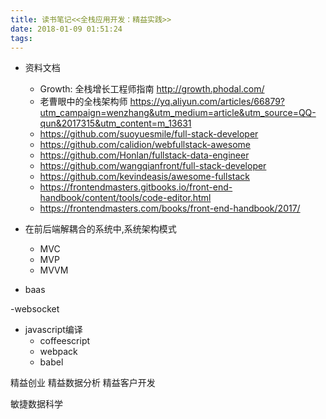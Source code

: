 ```yaml
---
title: 读书笔记<<全栈应用开发：精益实践>>
date: 2018-01-09 01:51:24
tags:
---
```


- 资料文档
    - Growth: 全栈增长工程师指南 http://growth.phodal.com/
    - 老曹眼中的全栈架构师 https://yq.aliyun.com/articles/66879?utm_campaign=wenzhang&utm_medium=article&utm_source=QQ-qun&2017315&utm_content=m_13631
    - https://github.com/suoyuesmile/full-stack-developer
    - https://github.com/calidion/webfullstack-awesome
    - https://github.com/Honlan/fullstack-data-engineer
    - https://github.com/wangqianfront/full-stack-developer
    - https://github.com/kevindeasis/awesome-fullstack
    - https://frontendmasters.gitbooks.io/front-end-handbook/content/tools/code-editor.html
    - https://frontendmasters.com/books/front-end-handbook/2017/

- 在前后端解耦合的系统中,系统架构模式
    - MVC
    - MVP
    - MVVM
- baas

-websocket
- javascript编译
    - coffeescript
    - webpack
    - babel

精益创业
精益数据分析
精益客户开发

敏捷数据科学
